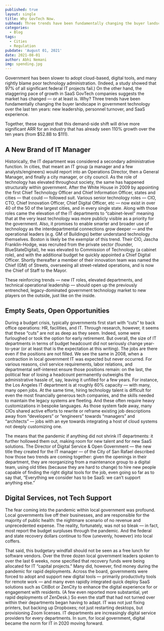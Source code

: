 ```yaml
---
published: true
layout: single
title: Why GovTech Now.
subhead: Three trends have been fundamentally changing the buyer landscape in government technology over the last ten years: new leadership, personnel turnover, and SaaS experience. 
categories:
  - Blog
tags:
  - Cities
  - Regulation
pubdate: 'August 01, 2021'
date: 2021-08-01
author: Abhi Nemani
img: spending.jpg
---
```

Government has been slower to adopt cloud-based, digital tools, and many rightly blame poor technology administration. (Indeed, a study showed that 97% of all significant federal IT projects fail.) On the other hand, the staggering pace of growth in SaaS GovTech companies suggests the market has changed — or at least is. Why? Three trends have been fundamentally changing the buyer landscape in government technology over the last ten years: new leadership, personnel turnover, and SaaS experience. 

Together, these suggest that this demand-side shift will drive more significant ARR for an industry that has already seen 110% growth over the ten years (from $52.8B to $111).

## A New Brand of IT Manager

Historically, the IT department was considered a secondary administrative function. In cities, that meant an IT group (a manager and a few analysts/engineers) would report into an Operations Director, then a General Manager, and finally a city manager, or city council. As the role of technology has elevated throughout society, the same has happened structurally within government. After the White House in 2009 by appointing the first Chief Technology Officer and Chief Information Officer, states and cities — that could — followed suit. Various senior technology roles — CIO, CTO, Chief Innovation Officer, Chief Digital Officer, etc — now exist in over 40 of the 50 of the largest cities, and in every single state.  Along with those roles came the elevation of the IT departments to “cabinet-level” meaning that at the very least technology was more publicly visible as a priority for the government. Also, it promises to enable smarter and broader use of technology as the interdepartmental connections grow deeper — and the operational leaders (e.g. GM of Buildings) better understand technology themselves. Boston is likely be the exemplar of this trend. Their CIO, Jascha Franklin-Hodge, was recruited from the private sector (founder, BlueStateDigital), he was elevated to Commission of Technology (a cabinet role), and with the additional budget he quickly appointed a Chief Digital Officer. Shortly thereafter a member of their innovation team was named the Chief (GM) of Streets, overseeing all street-related operations, and is now the Chief of Staff to the Mayor. 

These reinforcing trends — new IT roles, elevated departments, and technical operational leadership — should open up the previously entrenched, legacy-dominated government technology market to new players on the outside, just like on the inside.

## Empty Seats, Open Opportunities
During a budget crisis, typically governments first start with “cuts” to back office operations: HR, facilities, and IT. Through research, however, it seems that these “cuts” are not as deep as they seem. Indeed, some were furloughed or took the option for early retirement. But overall, the size of IT departments in terms of budget headcount did not seriously change year-to-year (or at least that is the expectation at this writing). The jobs are there even if the positions are not filled. We see the same in 2008, when a contraction in local government IT was expected but never occurred. For various reasons, civil service requirements, labor relations, and departmental self-interest ensure those positions remain: on the last, the political fear of losing a headcount permanently outweighs the administrative hassle of, say, leaving it unfilled for a few years. For instance, the Los Angeles IT department is at roughly 60% capacity — with many, many open jobs. At the same time, hiring technology talent is difficult for even the most financially generous tech companies, and the skills needed to maintain the legacy systems are fleeting. And these often require heavy customizations in bespoke languages. As those system fade away, many CIOs shared active efforts to rewrite or reframe existing job descriptions away from “developers” or “engineers” towards “managers” and “architects” — jobs with an eye towards integrating a host of cloud systems not deeply customizing one. 

The means that the pandemic if anything did not shrink IT departments: it further hollowed them out, making room for new talent and for new SaaS solutions. The Director of Digital Service & Open Government — the new title they created for the IT manager — of the City of San Rafael described how those two trends are coming together: given the openings in their department, they are reorganizing from a maintenance group to a digital team, using old titles (because they are hard to change) to hire new people capable of finding the right digital tools for the job, even going so far as to say that, “Everything we consider has to be SaaS: we can’t support anything else.”

## Digital Services, not Tech Support 
The fear coming into the pandemic within local government was profound. Local governments live off their businesses, and are responsible for the majority of public health: the nightmare scenario of no revenue and unprecedented expense. The reality, fortunately, was not so bleak — in fact, most report the budget surpluses through the pandemic. And the federal and state recovery dollars continue to flow (unevenly, however) into local coffers. 

That said, this budgetary windfall should not be seen as a free lunch for software vendors. Over the three dozen local government leaders spoken to over the last 6 weeks, none specified that recovery funds were being allocated for IT “capital projects.” Many did, however, find money during the pandemic for rapid deployments. Across the board, governments were forced to adopt and support new digital tools — primarily productivity tools for remote work — and many even rapidly integrated quick deploy SaaS solutions such as CitiBot or ZenCity to enhance the digital experience for or engagement with residents. (A few even reported more substantial, yet rapid deployments of ZenDesk.) So even the staff that had not turned over within their departments began having to adapt. IT was not just fixing printers, but backing up Dropboxes; not just restarting desktops, but provisioning Zoom licenses. IT departments are increasingly digital service providers for every departments. In sum, for local government, digital became the norm for IT in 2020 moving forward.